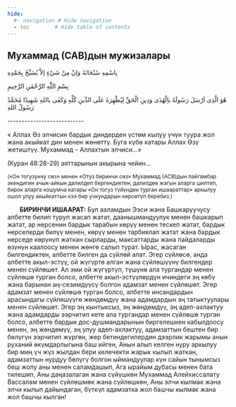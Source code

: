 ```yaml
---
hide:
  #- navigation # Hide navigation
  - toc        # Hide table of contents
---
```

<h2 class="t_center">Мухаммад (САВ)дын мужизалары</h2>
<p class="t_center arabic">بِاسْمِهِ سُبْحَانَهُ وَاِنْ مِنْ شَيْءٍ اِلاَّ يُسَبِّحُ بِحَمْدِهِ</p>
<p class="t_center arabic">بِسْمِ اللّٰهِ الرَّحْمٰنِ الرَّحِيمِ</p>
<p class="t_center arabic">هُوَ الَّذِى اَرْسَلَ رَسُولَهُ باِلْهُدٰى وَدِينِ الْحَقِّ لِيُظْهِرَهُ عَلَى الدِّينِ كُلِّهِ وَكَفٰى باللهِ شَهِيدًا مُحَمَّدٌ رَسُولُ اللهِ</p>
---------------------------
<p class="t_center">« Аллах Өз элчисин бардык диндерден үстөм кылуу үчүн туура жол жана акыйкат дин менен жөнөттү. Буга күбө катары Аллах Өзү жетиштүү. Мухаммад – Аллахтын элчиси...» </p>
<p class="t_center">(Куран 48:28-29) аяттарынын акырына чейин...</p>

<p style="font-size:12px;">(«Он тогузунчу сөз» менен «Отуз биринчи сөз» Мухаммад (АСВ)дын пайгамбар экендигин ачык-айкын далилдеп бергендиктен, далилдөө жагын аларга шилтеп, бирок аларга кошумча катары «Он тогуз түйүндөн турган ишаараттар» аркылуу ошол улуу акыйкаттын кээ бир учкундарын көрсөтүп беребиз.)</p>

&emsp;&emsp;**БИРИНЧИ ИШААРАТ:** Бул ааламдын Ээси жана Башкаруучусу албетте билип туруп жасап жатат, даанышмандуулук менен башкарып жатат, ар нерсенин бардык тарабын көрүү менен тескеп жатат, бардык нерселерди билүү менен, көрүү менен тарбиялап жатат жана бардык нерседе көрүнүп жаткан сырларды, максаттарды жана пайдаларды өзүнүн каалоосу менен жөнгө салып турат. Ырас, жасаган билгендиктен, албетте билген да сүйлөй алат. Эгер сүйлөсө, анда албетте акыл-эстүү, ой жүгүртө алган жана сүйлөшүүнү билгендер менен сүйлөшөт. Ал эми ой жүгүртүп, түшүнө ала тургандар менен сүйлөшө турган болсо, албетте акыл-эстүүлөрдүн ичиндеги эң көбү жана барынан аң-сезимдүүсү болгон адамзат менен сүйлөшөт. Эгер адамзат менен сүйлөшө турган болсо, албетте инсандардын арасындагы сүйлөшүүгө жөндөмдүү жана адамдардын эң татыктуулары менен сүйлөшөт. Эгер эң кынтыксыз, эң жөндөмдүү, эң адеп-ахлактуу жана адамдарды ээрчитип кете ала тургандар менен сүйлөшө турган болсо, албетте бардык дос-душмандарынын биргелешкен кабылдоосу менен, эң жөндөмүү, эң улуу адеп-ахлактуу, адамзаттын бештен бир бөлүгүн ээрчитип жүргөн, жер бетиндегилердин дээрлик жарымы анын руханий өкүмдарлыгына баш ийген, Анын алып келген нуру аркылуу бир миң үч жүз жылдан бери келечекти жарык кылып жаткан, адамзаттын нурдуу бөлүгү болгон ыймандуулар күн сайын тынымсыз беш жолу аны менен саламдашып, Ага ырайым дубасы менен бата тилешип, Аны даңазалаган жана сүйүшкөн Мухаммад Алейхиссалату Вассалам менен сүйлөшмөк жана сүйлөшкөн, Аны элчи кылмак жана элчи кылып дайындаган, бүткүл адамзатка жол башчы кылмак жана жол башчы кылган!